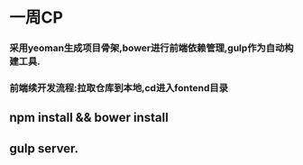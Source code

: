 # 一周CP

### 采用yeoman生成项目骨架,bower进行前端依赖管理,gulp作为自动构建工具.

### 前端续开发流程:拉取仓库到本地,cd进入fontend目录
## npm install && bower install
## gulp server.
